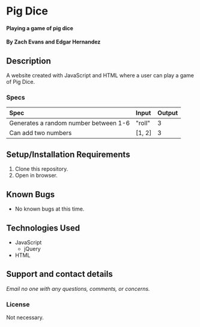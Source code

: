 # Pig Dice

#### Playing a game of pig dice

#### By **Zach Evans and Edgar Hernandez**

## Description

A website created with JavaScript and HTML where a user can play a game of Pig Dice.


### Specs
| Spec | Input | Output |
| :-------------     | :------------- | :------------- |
| Generates a random number between 1-6 | "roll" | 3 |
| Can add two numbers | [1, 2] | 3 |


## Setup/Installation Requirements

1. Clone this repository.
2. Open in browser.

## Known Bugs
* No known bugs at this time.

## Technologies Used
* JavaScript
  * jQuery
* HTML

## Support and contact details

_Email no one with any questions, comments, or concerns._

### License

Not necessary.
